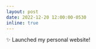 ```yaml
---
layout: post
date: 2022-12-20 12:00:00-0530
inline: true
---
```


:sparkles: Launched my personal website! 
